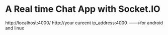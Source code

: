 # A Real time Chat App with Socket.IO

http://localhost:4000/
http://your cureent ip_address:4000 --->for android and linux
